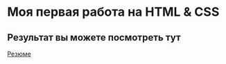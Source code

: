 # Моя первая работа на HTML & CSS

## Результат вы можете посмотреть тут

[Резюме](https://vladilen-courses.github.io/resume/)
